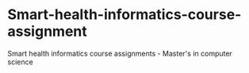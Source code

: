 # Smart-health-informatics-course-assignment
Smart health informatics course assignments - Master's in computer science
